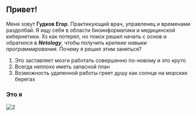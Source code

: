 ## Привет!

Меня зовут **Гудков Егор**. Практикующий врач, управленец и временами раздолбай. Я ищу себя в области биоинформатики и медицинской кибернетики. Хз как потерял, но поиск решил начать с основ и обратился в ***Netology***, чтобы получить _крепкие навыки программирования_. Почему я решил этим заняться?
1. Это заставляет мозги работать совершенно по-новому и это круто
2. Всегда неплохо иметь запасной план
3. Возможность удаленной работы греет душу как солнце на морских берегах

### Это я
![2](https://user-images.githubusercontent.com/117761380/208165511-afa39fc7-9412-4369-bd07-0fbb69f1d61c.jpg)
